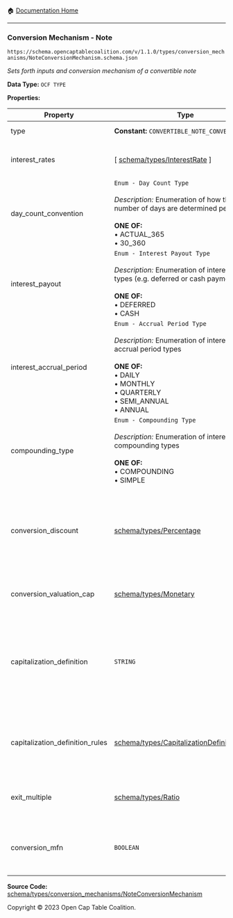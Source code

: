 :house: [Documentation Home](../../../../README.md)

---

### Conversion Mechanism - Note

`https://schema.opencaptablecoalition.com/v/1.1.0/types/conversion_mechanisms/NoteConversionMechanism.schema.json`

_Sets forth inputs and conversion mechanism of a convertible note_

**Data Type:** `OCF TYPE`

**Properties:**

| Property                        | Type                                                                                                                                                                                                                          | Description                                                                                                                    | Required   |
| ------------------------------- | ----------------------------------------------------------------------------------------------------------------------------------------------------------------------------------------------------------------------------- | ------------------------------------------------------------------------------------------------------------------------------ | ---------- |
| type                            | **Constant:** `CONVERTIBLE_NOTE_CONVERSION`                                                                                                                                                                                   | Scalar Constant                                                                                                                | `REQUIRED` |
| interest_rates                  | [ [schema/types/InterestRate](../InterestRate.md) ]                                                                                                                                                                           | Interest rate(s) of the convertible (if applicable)                                                                            | `REQUIRED` |
| day_count_convention            | `Enum - Day Count Type`</br></br>_Description:_ Enumeration of how the number of days are determined per period</br></br>**ONE OF:** </br>&bull; ACTUAL_365 </br>&bull; 30_360                                                | How many days are there is a given period for calculation purposes?                                                            | `REQUIRED` |
| interest_payout                 | `Enum - Interest Payout Type`</br></br>_Description:_ Enumeration of interest payout types (e.g. deferred or cash payment)</br></br>**ONE OF:** </br>&bull; DEFERRED </br>&bull; CASH                                         | How is interest paid out (if at applicable)                                                                                    | `REQUIRED` |
| interest_accrual_period         | `Enum - Accrual Period Type`</br></br>_Description:_ Enumeration of interest accrual period types</br></br>**ONE OF:** </br>&bull; DAILY </br>&bull; MONTHLY </br>&bull; QUARTERLY </br>&bull; SEMI_ANNUAL </br>&bull; ANNUAL | What is the period over which interest is calculated?                                                                          | `REQUIRED` |
| compounding_type                | `Enum - Compounding Type`</br></br>_Description:_ Enumeration of interest compounding types</br></br>**ONE OF:** </br>&bull; COMPOUNDING </br>&bull; SIMPLE                                                                   | What type of interest compounding?                                                                                             | `REQUIRED` |
| conversion_discount             | [schema/types/Percentage](../Percentage.md)                                                                                                                                                                                   | What is the percentage discount available upon conversion, if applicable? (decimal representation - e.g. 0.125 for 12.5%)      | -          |
| conversion_valuation_cap        | [schema/types/Monetary](../Monetary.md)                                                                                                                                                                                       | What is the valuation cap (if applicable)?                                                                                     | -          |
| capitalization_definition       | `STRING`                                                                                                                                                                                                                      | How is company capitalization defined for purposes of conversion? If possible, include the legal language from the instrument. | -          |
| capitalization_definition_rules | [schema/types/CapitalizationDefinitionRules](../CapitalizationDefinitionRules.md)                                                                                                                                             | The rules for which types of securities would be included in the capitalization definition.                                    | -          |
| exit_multiple                   | [schema/types/Ratio](../Ratio.md)                                                                                                                                                                                             | For cash proceeds calculation during a liquidity event.                                                                        | -          |
| conversion_mfn                  | `BOOLEAN`                                                                                                                                                                                                                     | Is this an MFN (Most Favored Nations) flavored Convertible Note?                                                               | -          |

**Source Code:** [schema/types/conversion_mechanisms/NoteConversionMechanism](../../../../../schema/types/conversion_mechanisms/NoteConversionMechanism.schema.json)

Copyright © 2023 Open Cap Table Coalition.
